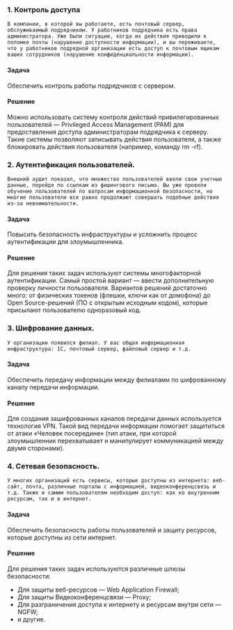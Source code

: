 ### 1. Контроль доступа

```В компании, в которой вы работаете, есть почтовый сервер, обслуживаемый подрядчиком. У работников подрядчика есть права администратора. Уже были ситуации, когда их действия приводили к поломке почты (нарушение доступности информации), и вы переживаете, что у работников подрядной организации есть доступ к почтовым ящикам ваших сотрудников (нарушение конфиденциальности информации).```

#### Задача

Обеспечить контроль работы подрядчиков с сервером.

#### Решение

Можно использовать систему контроля действий привилегированных пользователей — Privileged Access Management (PAM) для предоставления доступа администраторам подрядчика к серверу. Такие системы позволяют записывать действия пользователя, а также блокировать действия пользователя (например, команду rm -rf).

### 2. Аутентификация пользователей.

```Внешний аудит показал, что множество пользователей ввели свои учетные данные, перейдя по ссылкам из фишингового письма. Вы уже провели обучение пользователей по вопросам информационной безопасности, но многие пользователи все равно продолжают совершать подобные действия из-за невнимательности.```

#### Задача

Повысить безопасность инфраструктуры и усложнить процесс аутентификации для злоумышленника.

#### Решение

Для решения таких задач используют системы многофакторной аутентификации. Самый простой вариант — ввести дополнительную проверку личности пользователя. Вариантов решений достаточно много: от физических токенов (флешки, ключи как от домофона) до Open Source-решений (ПО с открытым исходным кодом), которые присылают пользователю одноразовый код.

### 3. Шифрование данных.

```У организации появился филиал. У вас общая информационная инфраструктура: 1C, почтовый сервер, файловый сервер и т.д.```

#### Задача

Обеспечить передачу информации между филиалами по шифрованному каналу передачи информации.

#### Решение

Для создания зашифрованных каналов передачи данных используется технология VPN. Такой вид передачи информации помогает защититься от атаки «Человек посередине» (тип атаки, при которой злоумышленник перехватывает и манипулирует коммуникацией между двумя сторонами).

### 4. Сетевая безопасность.

```У многих организаций есть сервисы, которые доступны из интернета: веб-сайт, почта, различные порталы с информацией, видеоконференцсвязь и т.д. Также и самим пользователям необходим доступ: как ко внутренним ресурсам, так и в интернет.```

#### Задача

Обеспечить безопасность работы пользователей и защиту ресурсов, которые доступны из сети интернет.

#### Решение

Для решения таких задач используются различные шлюзы безопасности:

- Для защиты веб-ресурсов — Web Application Firewall;
- Для защиты Видеоконференцсвязи — Proxy;
- Для разграничения доступа к интернету и ресурсам внутри сети — NGFW;
- и другие.